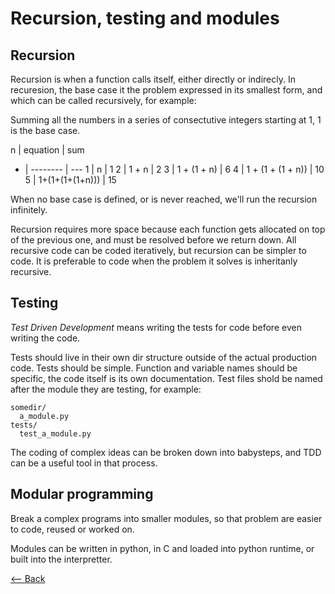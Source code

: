 # Recursion, testing and modules

## Recursion

Recursion is when a function calls itself, either directly or indirecly. In recuresion, the base case it the problem expressed in its smallest form, and which can be called recursively, for example:

Summing all the numbers in a series of consectutive integers starting at 1, 1 is the base case.

n | equation | sum
- | -------- | ---
1 | n | 1
2 | 1 + n | 2
3 | 1 + (1 + n) | 6
4 | 1 + (1 + (1 + n)) | 10
5 | 1+(1+(1+(1+n))) | 15

When no base case is defined, or is never reached, we'll run the recursion infinitely.

Recursion requires more space because each function gets allocated on top of the previous one, and must be resolved before we return down. All recursive code can be coded iteratively, but recursion can be simpler to code. It is preferable to code when the problem it solves is inheritanly recursive.

## Testing

*Test Driven Development* means writing the tests for code before even writing the code.

Tests should live in their own dir structure outside of the actual production code. Tests should be simple. Function and variable names should be specific, the code itself is its own documentation. Test files shold be named after the module they are testing, for example:

```
somedir/
  a_module.py
tests/
  test_a_module.py
```

The coding of complex ideas can be broken down into babysteps, and TDD can be a useful tool in that process.

## Modular programming

Break a complex programs into smaller modules, so that problem are easier to code, reused or worked on.

Modules can be written in python, in C and loaded into python runtime, or built into the interpretter.

[<-- Back](../README.md)
